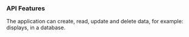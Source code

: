
### API Features

The application can create, read, update and delete data, for example: displays, in a database. 
